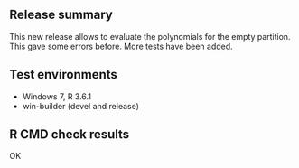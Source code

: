 ## Release summary

This new release allows to evaluate the polynomials for the empty partition. 
This gave some errors before. More tests have been added. 

## Test environments

* Windows 7, R 3.6.1
* win-builder (devel and release)

## R CMD check results

OK

